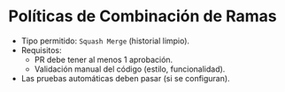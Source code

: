 # Políticas de Combinación de Ramas

- Tipo permitido: `Squash Merge` (historial limpio).
- Requisitos:
  - PR debe tener al menos 1 aprobación.
  - Validación manual del código (estilo, funcionalidad).
- Las pruebas automáticas deben pasar (si se configuran).
